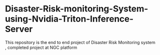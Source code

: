 # Disaster-Risk-monitoring-System-using-Nvidia-Triton-Inference-Server
This repository is the end to end project of Disaster Risk Monitoring system , completed project at NGC platform
